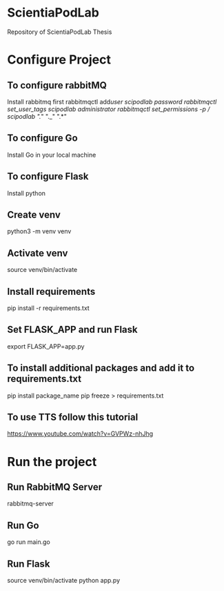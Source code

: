 # ScientiaPodLab

Repository of ScientiaPodLab Thesis

# Configure Project

## To configure rabbitMQ

Install rabbitmq first
rabbitmqctl add*user scipodlab password
rabbitmqctl set_user_tags scipodlab administrator
rabbitmqctl set_permissions -p / scipodlab ".*" ".\_" ".\*"

## To configure Go

Install Go in your local machine

## To configure Flask

Install python

## Create venv

python3 -m venv venv

## Activate venv

source venv/bin/activate

## Install requirements

pip install -r requirements.txt

## Set FLASK_APP and run Flask

export FLASK_APP=app.py

## To install additional packages and add it to requirements.txt

pip install package_name
pip freeze > requirements.txt

## To use TTS follow this tutorial

https://www.youtube.com/watch?v=GVPWz-nhJhg

# Run the project

## Run RabbitMQ Server

rabbitmq-server

## Run Go

go run main.go

## Run Flask

source venv/bin/activate
python app.py
